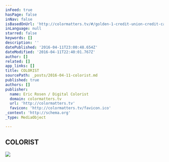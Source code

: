 ```yaml
---
inFeed: true
hasPage: false
inNav: false
isBasedOnUrl: 'http://colormatters.tv/#/golden-1-credit-union-credit-card/'
inLanguage: null
starred: false
keywords: []
description: ''
datePublished: '2016-04-11T23:00:48.654Z'
dateModified: '2016-04-11T22:40:01.767Z'
author: []
related: []
app_links: []
title: COLORIST
sourcePath: _posts/2016-04-11-colorist.md
published: true
authors: []
publisher:
  name: Eric Rosen / Digital Colorist
  domain: colormatters.tv
  url: 'http://colormatters.tv'
  favicon: 'http://colormatters.tv/favicon.ico'
_context: 'http://schema.org'
_type: MediaObject

---
```

<article style=""><h1>COLORIST</h1><img src="http://static1.squarespace.com/static/51365cfee4b00e99bdc5b630/t/5702d9f522482eac5269c8f2/1459804676090/kygo_stay_2k_final.jpg?format=original" /></article>